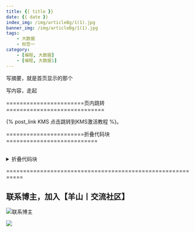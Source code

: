 ```yaml
---
title: {{ title }}
date: {{ date }}
index_img: /img/articleBg/1(1).jpg
banner_img: /img/articleBg/1(1).jpg
tags:
    - 大数据
    - 标签一
category:
    - [编程, 大数据]
    - [编程, 大数据1]
---
```


写摘要，就是首页显示的那个

<!-- more -->

写内容，走起


=======================页内跳转=============================

{% post_link KMS 点击跳转到KMS激活教程 %}。

=======================折叠代码块===========================

<br/>
<details>
<summary>折叠代码块</summary>

```
```

</details>

===========================================================

## 联系博主，加入【羊山丨交流社区】
![联系博主](/img/icon/wechatFindMe.png)

![](/img/articleContent/目录/1.png)
